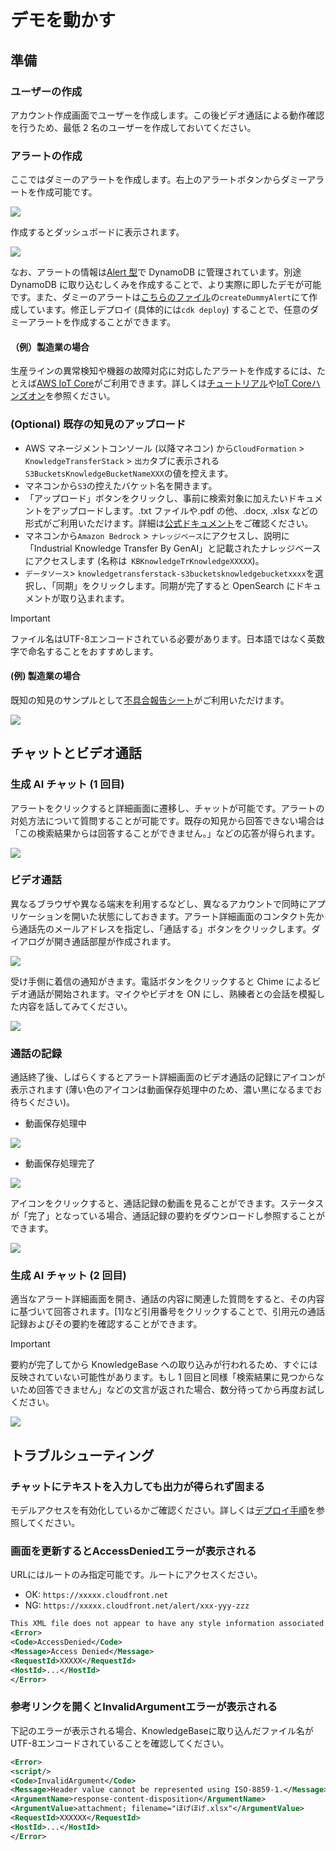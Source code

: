 # デモを動かす

## 準備

### ユーザーの作成

アカウント作成画面でユーザーを作成します。この後ビデオ通話による動作確認を行うため、最低 2 名のユーザーを作成しておいてください。

### アラートの作成

ここではダミーのアラートを作成します。右上のアラートボタンからダミーアラートを作成可能です。

![](./imgs/run_demo/dummy_alert.png)

作成するとダッシュボードに表示されます。

![](./imgs/run_demo/dashboard.png)

なお、アラートの情報は[Alert 型](../backend/common/src/@types/alert.ts)で DynamoDB に管理されています。別途 DynamoDB に取り込むしくみを作成することで、より実際に即したデモが可能です。また、ダミーのアラートは[こちらのファイル](../backend/api/src/alert/alert.service.ts)の`createDummyAlert`にて作成しています。修正しデプロイ (具体的には`cdk deploy`) することで、任意のダミーアラートを作成することができます。

#### （例）製造業の場合

生産ラインの異常検知や機器の故障対応に対応したアラートを作成するには、たとえば[AWS IoT Core](https://aws.amazon.com/jp/iot-core/)がご利用できます。詳しくは[チュートリアル](https://docs.aws.amazon.com/ja_jp/iot/latest/developerguide/iot-ddb-rule.html)や[IoT Coreハンズオン](https://catalog.us-east-1.prod.workshops.aws/workshops/b3e0b830-79b8-4c1d-8a4c-e10406600035/ja-JP)を参照ください。

### (Optional) 既存の知見のアップロード

- AWS マネージメントコンソール (以降マネコン) から`CloudFormation` > `KnowledgeTransferStack` > `出力`タブに表示される`S3BucketsKnowledgeBucketNameXXX`の値を控えます。
- マネコンから`S3`の控えたバケット名を開きます。
- 「アップロード」ボタンをクリックし、事前に検索対象に加えたいドキュメントをアップロードします。.txt ファイルや.pdf の他、.docx, .xlsx などの形式がご利用いただけます。詳細は[公式ドキュメント](https://docs.aws.amazon.com/bedrock/latest/userguide/knowledge-base-ds.html)をご確認ください。
- マネコンから`Amazon Bedrock` > `ナレッジベース`にアクセスし、説明に「Industrial Knowledge Transfer By GenAI」と記載されたナレッジベースにアクセスします (名称は`
KBKnowledgeTrKnowledgeXXXXX`)。
- `データソース`> `knowledgetransferstack-s3bucketsknowledgebucketxxxx`を選択し、「同期」をクリックします。同期が完了すると OpenSearch にドキュメントが取り込まれます。

> [!Important]
> ファイル名はUTF-8エンコードされている必要があります。日本語ではなく英数字で命名することをおすすめします。

#### (例) 製造業の場合

既知の知見のサンプルとして[不具合報告シート](../sample/manufacturing/不具合報告シート/)がご利用いただけます。

![](./imgs/run_demo/manufacturing_ref_sample.png)

## チャットとビデオ通話

### 生成 AI チャット (1 回目)

アラートをクリックすると詳細画面に遷移し、チャットが可能です。アラートの対処方法について質問することが可能です。既存の知見から回答できない場合は「この検索結果からは回答することができません。」などの応答が得られます。

![](./imgs/run_demo/detail_chat.png)

### ビデオ通話

異なるブラウザや異なる端末を利用するなどし、異なるアカウントで同時にアプリケーションを開いた状態にしておきます。アラート詳細画面のコンタクト先から通話先のメールアドレスを指定し、「通話する」ボタンをクリックします。ダイアログが開き通話部屋が作成されます。

![](./imgs/run_demo/contact.png)

受け手側に着信の通知がきます。電話ボタンをクリックすると Chime によるビデオ通話が開始されます。マイクやビデオを ON にし、熟練者との会話を模擬した内容を話してみてください。

![](./imgs/run_demo/calee_dialog.png)

### 通話の記録

通話終了後、しばらくするとアラート詳細画面のビデオ通話の記録にアイコンが表示されます (薄い色のアイコンは動画保存処理中のため、濃い黒になるまでお待ちください)。

- 動画保存処理中

![](./imgs/run_demo/concatenating.png)

- 動画保存処理完了

![](./imgs/run_demo/concated.png)

アイコンをクリックすると、通話記録の動画を見ることができます。ステータスが「完了」となっている場合、通話記録の要約をダウンロードし参照することができます。

![](./imgs/run_demo/recorded.png)

### 生成 AI チャット (2 回目)

適当なアラート詳細画面を開き、通話の内容に関連した質問をすると、その内容に基づいて回答されます。[1]など引用番号をクリックすることで、引用元の通話記録およびその要約を確認することができます。

> [!Important]
> 要約が完了してから KnowledgeBase への取り込みが行われるため、すぐには反映されていない可能性があります。もし 1 回目と同様「検索結果に見つからないため回答できません」などの文言が返された場合、数分待ってから再度お試しください。

![](./imgs/run_demo/citation.png)

## トラブルシューティング

### チャットにテキストを入力しても出力が得られず固まる

モデルアクセスを有効化しているかご確認ください。詳しくは[デプロイ手順](./deploy.md#生成AIモデルの有効化)を参照してください。

### 画面を更新するとAccessDeniedエラーが表示される

URLにはルートのみ指定可能です。ルートにアクセスください。

- OK: `https://xxxxx.cloudfront.net`
- NG: `https://xxxxx.cloudfront.net/alert/xxx-yyy-zzz`

```xml
This XML file does not appear to have any style information associated with it. The document tree is shown below.
<Error>
<Code>AccessDenied</Code>
<Message>Access Denied</Message>
<RequestId>XXXXX</RequestId>
<HostId>...</HostId>
</Error>
```

### 参考リンクを開くとInvalidArgumentエラーが表示される

下記のエラーが表示される場合、KnowledgeBaseに取り込んだファイル名がUTF-8エンコードされていることを確認してください。

```xml
<Error>
<script/>
<Code>InvalidArgument</Code>
<Message>Header value cannot be represented using ISO-8859-1.</Message>
<ArgumentName>response-content-disposition</ArgumentName>
<ArgumentValue>attachment; filename="ほげほげ.xlsx"</ArgumentValue>
<RequestId>XXXXXX</RequestId>
<HostId>...</HostId>
</Error>
```

###
